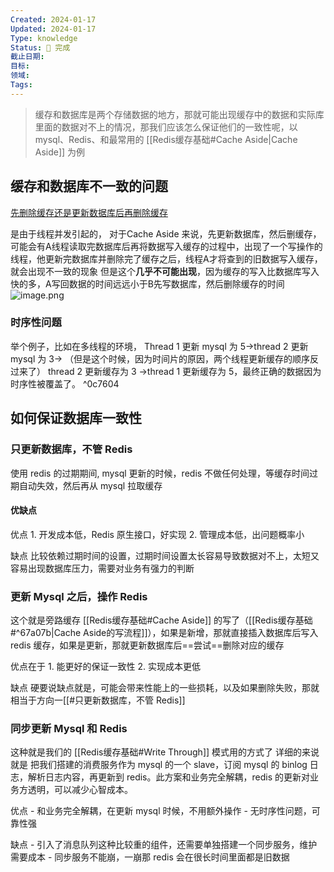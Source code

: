 ```yaml
---
Created: 2024-01-17
Updated: 2024-01-17
Type: knowledge
Status: 🌱 完成
截止日期: 
目标: 
领域: 
Tags:
---
```

>缓存和数据库是两个存储数据的地方，那就可能出现缓存中的数据和实际库里面的数据对不上的情况，那我们应该怎么保证他们的一致性呢，以 mysql、Redis、和最常用的 [[Redis缓存基础#Cache Aside|Cache Aside]] 为例
>


## 缓存和数据库不一致的问题
[先删除缓存还是更新数据库后再删除缓存](https://xiaolincoding.com/redis/architecture/mysql_redis_consistency.html#%E5%85%88%E6%9B%B4%E6%96%B0%E6%95%B0%E6%8D%AE%E5%BA%93-%E8%BF%98%E6%98%AF%E5%85%88%E5%88%A0%E9%99%A4%E7%BC%93%E5%AD%98)

是由于线程并发引起的，
对于Cache Aside 来说，先更新数据库，然后删缓存，可能会有A线程读取完数据库后再将数据写入缓存的过程中，出现了一个写操作的线程，他更新完数据库并删除完了缓存之后，线程A才将查到的旧数据写入缓存，就会出现不一致的现象
但是这个**几乎不可能出现**，因为缓存的写入比数据库写入快的多，A写回数据的时间远远小于B先写数据库，然后删除缓存的时间
![image.png](https://obsidian-pic-1317906728.cos.ap-nanjing.myqcloud.com/obsidian/20240107231137.png)

### 时序性问题

举个例子，比如在多线程的环境，
	Thread 1 更新 mysql 为 5->thread 2 更新 mysql 为 3->  （但是这个时候，因为时间片的原因，两个线程更新缓存的顺序反过来了） thread 2 更新缓存为 3 ->thread 1 更新缓存为 5，最终正确的数据因为时序性被覆盖了。 ^0c7604


## 如何保证数据库一致性


### 只更新数据库，不管 Redis

使用 redis 的过期期间, mysql 更新的时候，redis 不做任何处理，等缓存时间过期自动失效，然后再从 mysql 拉取缓存

#### 优缺点

优点
	1. 开发成本低，Redis 原生接口，好实现
	2. 管理成本低，出问题概率小

缺点
	比较依赖过期时间的设置，过期时间设置太长容易导致数据对不上，太短又容易出现数据库压力，需要对业务有强力的判断

### 更新 Mysql 之后，操作 Redis

这个就是旁路缓存 [[Redis缓存基础#Cache Aside]] 的写了（[[Redis缓存基础#^67a07b|Cache Aside的写流程]]），如果是新增，那就直接插入数据库后写入 redis 缓存，如果是更新，那就更新数据库后==尝试==删除对应的缓存

优点在于
	1. 能更好的保证一致性
	2. 实现成本更低

缺点
	硬要说缺点就是，可能会带来性能上的一些损耗，以及如果删除失败，那就相当于方向一[[#只更新数据库，不管 Redis]]

### 同步更新 Mysql 和 Redis

这种就是我们的 [[Redis缓存基础#Write Through]] 模式用的方式了
详细的来说就是
	把我们搭建的消费服务作为 mysql 的一个 slave，订阅 mysql 的 binlog 日志，解析日志内容，再更新到 redis。此方案和业务完全解耦，redis 的更新对业务方透明，可以减少心智成本。

优点
	- 和业务完全解耦，在更新 mysql 时候，不用额外操作
	- 无时序性问题，可靠性强


缺点
	- 引入了消息队列这种比较重的组件，还需要单独搭建一个同步服务，维护需要成本
	- 同步服务不能崩，一崩那 redis 会在很长时间里面都是旧数据

